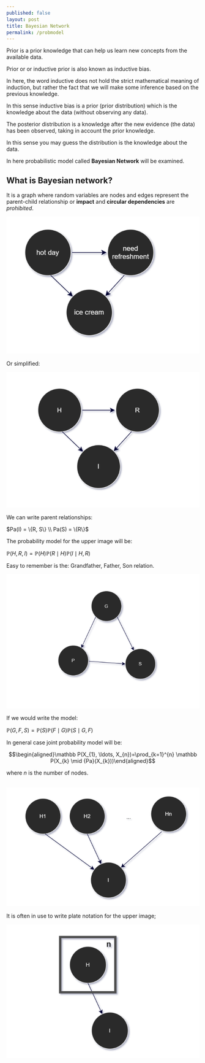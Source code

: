 ```yaml
---
published: false
layout: post
title: Bayesian Network
permalink: /probmodel
---
```






Prior is a prior knowledge that can help us learn new concepts from the available data.

Prior or or inductive prior is also known as inductive bias.

In here, the word inductive does not hold the strict mathematical meaning of induction, but rather the fact that we will make some inference based on the previous knowledge.

In this sense inductive bias is a prior (prior distribution) which is the knowledge about the data (without observing any data).

The posterior distribution is a knowledge after the new evidence (the data) has been observed, taking in account the prior knowledge.

In this sense you may guess the distribution is the knowledge about the data.



In here probabilistic model called **Bayesian Network** will be examined.

## What is Bayesian network?

It is a graph where random variables are nodes and edges represent the parent-child relationship or **impact** and **circular dependencies** are _prohibited_.

![ice cream2](/images/2021/03/ice2.png)

Or simplified:

![ice cream3](/images/2021/03/ice3.png)

We can write parent relationships:


$Pa(I) = \{R, S\} \\
Pa(S) = \{R\}$

The probability model for the upper image will be:

$\mathbb P(H,R,I) = \mathbb P(H)\mathbb P(R \mid H) \mathbb P(I \mid H, R)$


Easy to remember is the: Grandfather, Father, Son relation.

![gps](/images/2021/03/gps.png)

If we would write the model:

$\mathbb P(G,F,S) = \mathbb P(S)\mathbb P(F \mid G) \mathbb P(S \mid G, F)$


In general case joint probability model will be:

$$\begin{aligned}\mathbb P(X_{1}, \ldots, X_{n})=\prod_{k=1}^{n} \mathbb P(X_{k} \mid {Pa}(X_{k}))\end{aligned}$$ 

where $n$ is the number of nodes.

## 

![ice cream3](/images/2021/03/icen.png)

It is often in use to write plate notation for the upper image;

![ice cream3](/images/2021/03/icen_plate.png)

